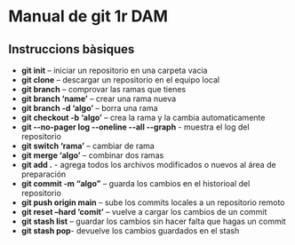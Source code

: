 # Manual de git 1r DAM

## Instruccions bàsiques

- **git init** – iniciar un repositorio en una carpeta vacia
- **git clone** – descargar un repositorio en el equipo local
- **git branch** – comprovar las ramas que tienes
- **git branch ‘name’** – crear una rama nueva
- **git branch -d ‘algo’** – borra una rama
- **git checkout -b ‘algo’** – crea la rama y la cambia automaticamente
- **git --no-pager log --oneline --all --graph** - muestra el log del repositorio
- **git switch ‘rama’** – cambiar de rama
- **git merge ‘algo’** – combinar dos ramas
- **git add .** - agrega todos los archivos modificados o nuevos al área de preparación
- **git commit -m “algo”** – guarda los cambios en el historioal del repositorio
- **git push origin main** – sube los commits locales a un repositorio remoto
- **git reset –hard ‘comit’** – vuelve a cargar los cambios de un commit
- **git stash list** – guardar los cambios sin hacer falta que hagas un commit
- **git stash pop**- devuelve los cambios guardados en el stash